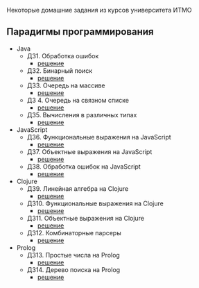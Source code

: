 Некоторые домашние задания из курсов университета ИТМО

Парадигмы программирования
----

 * Java
   * ДЗ1. Обработка ошибок
     * [решение](https://github.com/AntonDubrovin/ITMO-University/tree/master/programming/2semestr/Java/DZ1)
   * ДЗ2. Бинарный поиск
     * [решение](https://github.com/AntonDubrovin/ITMO-University/tree/master/programming/2semestr/Java/DZ2)
   * ДЗ3. Очередь на массиве
     * [решение](https://github.com/AntonDubrovin/ITMO-University/tree/master/programming/2semestr/Java/DZ3)
   * ДЗ 4. Очередь на связном списке
     * [решение](https://github.com/AntonDubrovin/ITMO-University/tree/master/programming/2semestr/Java/DZ4)
   * ДЗ5. Вычисления в различных типах
     * [решение](https://github.com/AntonDubrovin/ITMO-University/tree/master/programming/2semestr/Java/DZ5)
 * JavaScript
   * ДЗ6. Функциональные выражения на JavaScript
     * [решение](https://github.com/AntonDubrovin/ITMO-University/tree/master/programming/2semestr/JavaScript/dz6)
   * ДЗ7. Объектные выражения на JavaScript
     * [решение](https://github.com/AntonDubrovin/ITMO-University/tree/master/programming/2semestr/JavaScript/hw7)
   * ДЗ8. Обработка ошибок на JavaScript
     * [решение](https://github.com/AntonDubrovin/ITMO-University/tree/master/programming/2semestr/JavaScript/dz8)
 * Clojure
   * ДЗ9. Линейная алгебра на Clojure
     * [решение](https://github.com/AntonDubrovin/ITMO-University/tree/master/programming/2semestr/clojure/dz9)
   * ДЗ10. Функциональные выражения на Clojure
     * [решение](https://github.com/AntonDubrovin/ITMO-University/tree/master/programming/2semestr/clojure/dz10)
   * ДЗ11. Объектные выражения на Clojure
     * [решение](https://github.com/AntonDubrovin/ITMO-University/tree/master/programming/2semestr/clojure/dz11)
   * ДЗ12. Комбинаторные парсеры
     * [решение](https://github.com/AntonDubrovin/ITMO-University/tree/master/programming/2semestr/clojure/dz12)
 * Prolog
   * ДЗ13. Простые числа на Prolog
     * [решение](https://github.com/AntonDubrovin/ITMO-University/blob/master/programming/2semestr/Prolog/primes.pl)
   * ДЗ14. Дерево поиска на Prolog
     * [решение](https://github.com/AntonDubrovin/ITMO-University/blob/master/programming/2semestr/Prolog/tree-map.pl)
